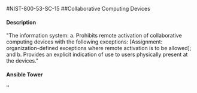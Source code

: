 #NIST-800-53-SC-15
##Collaborative Computing Devices
#### Description
"The information system:
  a.  Prohibits remote activation of collaborative computing devices with the following exceptions: [Assignment: organization-defined exceptions where remote activation is to be allowed]; and
  b.  Provides an explicit indication of use to users physically present at the devices."
#### Ansible Tower
''

